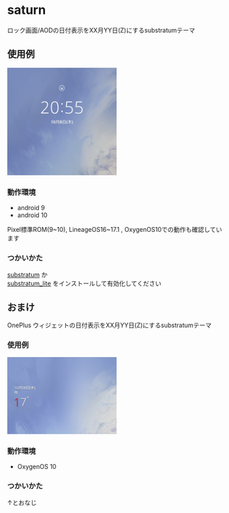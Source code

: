 # saturn
ロック画面/AODの日付表示をXX月YY日(Z)にするsubstratumテーマ

## 使用例
<img src="https://raw.githubusercontent.com/karin722/otonokizaka/master/lock.jpg" width=50%>

### 動作環境
- android 9
- android 10 

Pixel標準ROM(9~10), LineageOS16~17.1 , OxygenOS10での動作も確認しています

### つかいかた
[substratum](https://play.google.com/store/apps/details?id=projekt.substratum) か <br>
[substratum_lite](https://play.google.com/store/apps/details?id=projekt.substratum.lite) をインストールして有効化してください

## おまけ
OnePlus ウィジェットの日付表示をXX月YY日(Z)にするsubstratumテーマ

### 使用例
<img src="https://raw.githubusercontent.com/karin722/otonokizaka/master/widget.jpg" width=50%>

### 動作環境
- OxygenOS 10

### つかいかた
↑とおなじ